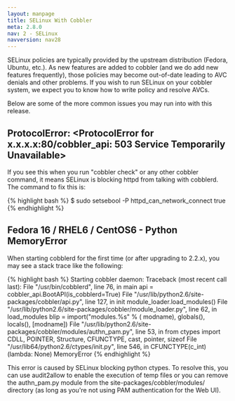 ```yaml
---
layout: manpage
title: SELinux With Cobbler
meta: 2.8.0
nav: 2 - SELinux
navversion: nav28
---
```



SELinux policies are typically provided by the upstream distribution (Fedora, Ubuntu, etc.). As new features are added to cobbler (and we do add new features frequently), those policies may become out-of-date leading to AVC denials and other problems. If you wish to run SELinux on your cobbler system, we expect you to know how to write policy and resolve AVCs.

Below are some of the more common issues you may run into with this release.

## ProtocolError: &lt;ProtocolError for x.x.x.x:80/cobbler_api: 503 Service Temporarily Unavailable&gt;

If you see this when you run "cobbler check" or any other cobbler command, it means SELinux is blocking httpd from talking with cobblerd. The command to fix this is:

{% highlight bash %}
$ sudo setsebool -P httpd_can_network_connect true
{% endhighlight %}

## Fedora 16 / RHEL6 / CentOS6 - Python MemoryError

When starting cobblerd for the first time (or after upgrading to 2.2.x), you may see a stack trace like the following:

{% highlight bash %}
Starting cobbler daemon: Traceback (most recent call last):
File "/usr/bin/cobblerd", line 76, in main
api = cobbler_api.BootAPI(is_cobblerd=True)
File "/usr/lib/python2.6/site-packages/cobbler/api.py", line 127, in init
module_loader.load_modules()
File "/usr/lib/python2.6/site-packages/cobbler/module_loader.py", line 62, in load_modules
blip = import("modules.%s" % ( modname), globals(), locals(), [modname])
File "/usr/lib/python2.6/site-packages/cobbler/modules/authn_pam.py", line 53, in
from ctypes import CDLL, POINTER, Structure, CFUNCTYPE, cast, pointer, sizeof
File "/usr/lib64/python2.6/ctypes/init.py", line 546, in
CFUNCTYPE(c_int)(lambda: None)
MemoryError
{% endhighlight %}

This error is caused by SELinux blocking python ctypes. To resolve this, you can use audit2allow to enable the execution of temp files or you can remove the authn_pam.py module from the site-packages/cobbler/modules/ directory (as long as you're not using PAM authentication for the Web UI).
